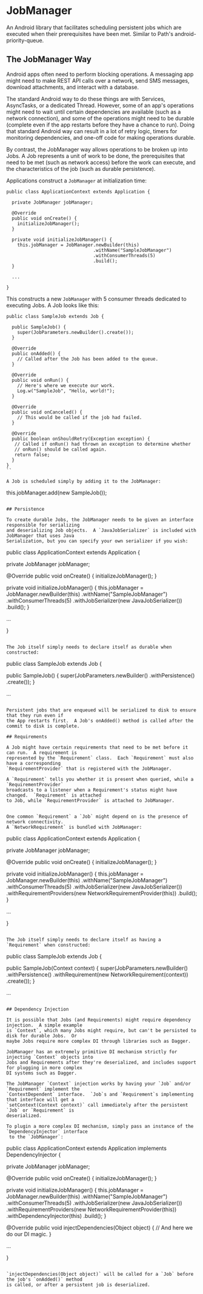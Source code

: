 # JobManager

An Android library that facilitates scheduling persistent jobs which are executed when their
prerequisites have been met.  Similar to Path's android-priority-queue.

## The JobManager Way

Android apps often need to perform blocking operations.  A messaging app might need to make REST
API calls over a network, send SMS messages, download attachments, and interact with a database.

The standard Android way to do these things are with Services, AsyncTasks, or a dedicated Thread.
However, some of an app's operations might need to wait until certain dependencies are available
(such as a network connection), and some of the operations might need to be durable (complete even if the
app restarts before they have a chance to run).  Doing that standard Android way can result in
a lot of retry logic, timers for monitoring dependencies, and one-off code for making operations
durable.

By contrast, the JobManager way allows operations to be broken up into Jobs.  A Job represents a
unit of work to be done, the prerequisites that need to be met (such as network access) before the
work can execute, and the characteristics of the job (such as durable persistence).

Applications construct a `JobManager` at initialization time:

```
public class ApplicationContext extends Application {

  private JobManager jobManager;

  @Override
  public void onCreate() {
    initializeJobManager();
  }

  private void initializeJobManager() {
    this.jobManager = JobManager.newBuilder(this)
                                .withName("SampleJobManager")
                                .withConsumerThreads(5)
                                .build();
  }

  ...

}
```

This constructs a new `JobManager` with 5 consumer threads dedicated to executing Jobs.  A
Job looks like this:

```
public class SampleJob extends Job {

  public SampleJob() {
    super(JobParameters.newBuilder().create());
  }

  @Override
  public onAdded() {
    // Called after the Job has been added to the queue.
  }

  @Override
  public void onRun() {
    // Here's where we execute our work.
    Log.w("SampleJob", "Hello, world!");
  }

  @Override
  public void onCanceled() {
    // This would be called if the job had failed.
  }

  @Override
  public boolean onShouldRetry(Exception exception) {
   // Called if onRun() had thrown an exception to determine whether
   // onRun() should be called again.
   return false;
  }
}
``

A Job is scheduled simply by adding it to the JobManager:

```
  this.jobManager.add(new SampleJob());
```

## Persistence

To create durable Jobs, the JobManager needs to be given an interface responsible for serializing
and deserializing Job objects.  A `JavaJobSerializer` is included with JobManager that uses Java
Serialization, but you can specify your own serializer if you wish:

```
public class ApplicationContext extends Application {

  private JobManager jobManager;

  @Override
  public void onCreate() {
    initializeJobManager();
  }

  private void initializeJobManager() {
    this.jobManager = JobManager.newBuilder(this)
                                .withName("SampleJobManager")
                                .withConsumerThreads(5)
                                .withJobSerializer(new JavaJobSerializer())
                                .build();
  }

  ...

}

```

The Job itself simply needs to declare itself as durable when constructed:

```
public class SampleJob extends Job {

  public SampleJob() {
    super(JobParameters.newBuilder()
                       .withPersistence()
                       .create());
  }

  ...

```

Persistent jobs that are enqueued will be serialized to disk to ensure that they run even if
the App restarts first.  A Job's onAdded() method is called after the commit to disk is complete.

## Requirements

A Job might have certain requirements that need to be met before it can run.  A requirement is
represented by the `Requirement` class.  Each `Requirement` must also have a corresponding
`RequirementProvider` that is registered with the JobManager.

A `Requirement` tells you whether it is present when queried, while a `RequirementProvider`
broadcasts to a listener when a Requirement's status might have changed.  `Requirement` is attached
to Job, while `RequirementProvider` is attached to JobManager.


One common `Requirement` a `Job` might depend on is the presence of network connectivity.
A `NetworkRequirement` is bundled with JobManager:

```
public class ApplicationContext extends Application {

  private JobManager jobManager;

  @Override
  public void onCreate() {
    initializeJobManager();
  }

  private void initializeJobManager() {
    this.jobManager = JobManager.newBuilder(this)
                                .withName("SampleJobManager")
                                .withConsumerThreads(5)
                                .withJobSerializer(new JavaJobSerializer())
                                .withRequirementProviders(new NetworkRequirementProvider(this))
                                .build();
  }

  ...

}
```

The Job itself simply needs to declare itself as having a `Requirement` when constructed:

```
public class SampleJob extends Job {

  public SampleJob(Context context) {
    super(JobParameters.newBuilder()
                       .withPersistence()
                       .withRequirement(new NetworkRequirement(context))
                       .create());
  }

  ...

```

## Dependency Injection

It is possible that Jobs (and Requirements) might require dependency injection.  A simple example
is `Context`, which many Jobs might require, but can't be persisted to disk for durable Jobs.  Or
maybe Jobs require more complex DI through libraries such as Dagger.

JobManager has an extremely primitive DI mechanism strictly for injecting `Context` objects into
Jobs and Requirements after they're deserialized, and includes support for plugging in more complex
DI systems such as Dagger.

The JobManager `Context` injection works by having your `Job` and/or `Requirement` implement the
`ContextDependent` interface.  `Job`s and `Requirement`s implementing that interface will get a
`setContext(Context context)` call immediately after the persistent `Job` or `Requirement` is
deserialized.

To plugin a more complex DI mechanism, simply pass an instance of the `DependencyInjector` interface
 to the `JobManager`:

```
public class ApplicationContext extends Application implements DependencyInjector {

  private JobManager jobManager;

  @Override
  public void onCreate() {
    initializeJobManager();
  }

  private void initializeJobManager() {
    this.jobManager = JobManager.newBuilder(this)
                                .withName("SampleJobManager")
                                .withConsumerThreads(5)
                                .withJobSerializer(new JavaJobSerializer())
                                .withRequirementProviders(new NetworkRequirementProvider(this))
                                .withDependencyInjector(this)
                                .build();
  }

  @Override
  public void injectDependencies(Object object) {
    // And here we do our DI magic.
  }

  ...

}
```

`injectDependencies(Object object)` will be called for a `Job` before the job's `onAdded()` method
is called, or after a persistent job is deserialized.